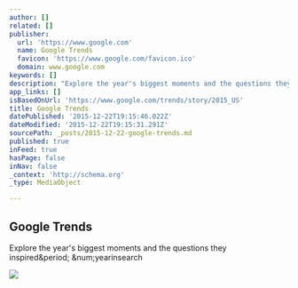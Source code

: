 ```yaml
---
author: []
related: []
publisher:
  url: 'https://www.google.com'
  name: Google Trends
  favicon: 'https://www.google.com/favicon.ico'
  domain: www.google.com
keywords: []
description: "Explore the year's biggest moments and the questions they inspired. #yearinsearch"
app_links: []
isBasedOnUrl: 'https://www.google.com/trends/story/2015_US'
title: Google Trends
datePublished: '2015-12-22T19:15:46.022Z'
dateModified: '2015-12-22T19:15:31.291Z'
sourcePath: _posts/2015-12-22-google-trends.md
published: true
inFeed: true
hasPage: false
inNav: false
_context: 'http://schema.org'
_type: MediaObject

---
```

<article style=""><h1>Google Trends</h1><p>Explore the year's biggest moments and the questions they inspired&amp;period; &amp;num;yearinsearch</p><img src="https://gstatic.com/images/branding/googleg/1x/googleg_standard_color_128dp.png" /></article>